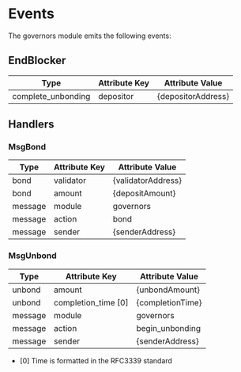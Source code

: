 # Events

The governors module emits the following events:

## EndBlocker

| Type                  | Attribute Key         | Attribute Value       |
|-----------------------|-----------------------|-----------------------|
| complete_unbonding    | depositor             | {depositorAddress}    |

## Handlers

### MsgBond

| Type     | Attribute Key | Attribute Value    |
|----------|---------------|--------------------|
| bond | validator     | {validatorAddress} |
| bond | amount        | {depositAmount} |
| message  | module        | governors            |
| message  | action        | bond           |
| message  | sender        | {senderAddress}    |

### MsgUnbond

| Type    | Attribute Key       | Attribute Value    |
|---------|---------------------|--------------------|
| unbond  | amount              | {unbondAmount}     |
| unbond  | completion_time [0] | {completionTime}   |
| message | module              | governors            |
| message | action              | begin_unbonding    |
| message | sender              | {senderAddress}    |

* [0] Time is formatted in the RFC3339 standard
